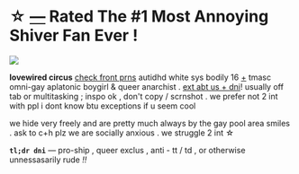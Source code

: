 # ☆ [—](https://www.youtube.com/watch?v=UD7vpiKI5-Y) Rated The #1 Most Annoying Shiver Fan Ever !

![](https://cdn.wikimg.net/en/splatoonwiki/images/thumb/b/bb/Daybreaker_Anthem_PV_Art.png/800px-Daybreaker_Anthem_PV_Art.png?20231031000348)

__lovewired circus__ [check front prns](https://pluralkit.xyz/f/pnysa) autidhd white sys bodily 16 [+](https://pronouns.cc/@malewife) tmasc omni-gay aplatonic boygirl & queer anarchist . [ext abt us + dni](https://bundlrs.cc/artists)!
usually off tab or multitasking ; inspo ok , don't copy / scrnshot . we prefer not 2 int with ppl i dont know btu exceptions if u seem cool

we hide very freely and are pretty much always by the gay pool area smiles . ask to c+h plz we are socially anxious . we struggle 2 int ☆

**`tl;dr dni`** — pro-ship , queer exclus , anti - tt / td , or otherwise unnessasarily rude *!!*

